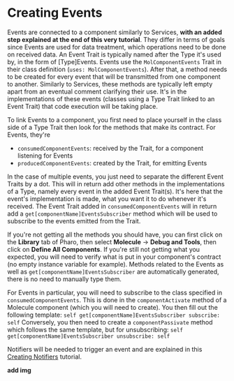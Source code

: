 # Creating Events
Events are connected to a component similarly to Services, **with an added step explained at the end of this very tutorial**.
They differ in terms of goals since Events are used for data treatment, which operations need to be done on received data.
An Event Trait is typically named after the Type it's used by, in the form of [Type]Events.
Events use the `MolComponentEvents` Trait in their class definition (`uses: MolComponentEvents`).
After that, a method needs to be created for every event that will be transmitted from one component to another.
Similarly to Services, these methods are typically left empty apart from an eventual comment clarifying their use.
It's in the implementations of these events (classes using a Type Trait linked to an Event Trait) that code execution will be taking place.

To link Events to a component, you first need to place yourself in the class side of a Type Trait then look for the methods that make its contract.
For Events, they're 
- `consumedComponentEvents`: received by the Trait, for a component listening for Events 
- `producedComponentEvents`: created by the Trait, for emitting Events

In the case of multiple events, you just need to separate the different Event Traits by a dot.
This will in return add other methods in the implementations of a Type, namely every event in the added Event Trait(s).
It's here that the event's implementation is made, what you want it to do whenever it's received.
The Event Trait added in `consumedComponentEvents` will in return add a `get[componentName]EventsSubscriber` method which will be used to subscribe to the events emitted from the Trait.

If you're not getting all the methods you should have, you can first click on the **Library** tab of Pharo, then select **Molecule** -> **Debug and Tools**, then click on **Define All Components**. If you're still not getting what you expected, you will need to verify what is put in your component's contract (no empty instance variable for example). Methods related to the Events as well as `get[componentName]EventsSubscriber` are automatically generated, there is no need to manually type them.

For Events in particular, you will need to subscribe to the class specified in `consumedComponentEvents`. 
This is done in the `componentActivate` method of a Molecule component (which you will need to create). You then fill out the following template:
`self get[componentName]EventsSubscriber subscribe: self`
Conversely, you then need to create a `componentPassivate` method which follows the same template, but for unsubscribing:
`self get[componentName]EventsSubscriber unsubscribe: self`

Notifiers will be needed to trigger an event and are explained in this [Creating Notifiers](https://github.com/OpenSmock/Molecule/blob/main/documentation/Creating%20Notifiers.md) tutorial.

**add img**
